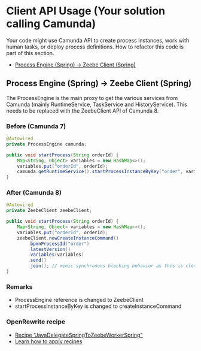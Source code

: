 # Client API Usage (Your solution calling Camunda)

Your code might use Camunda API to create process instances, work with human tasks, or deploy process definitions. How to refactor this code is part of this section.

* [Process Engine (Spring) &#8594; Zeebe Client (Spring)](#process-engine-spring--zeebe-client-spring)

## Process Engine (Spring) &#8594; Zeebe Client (Spring)

The ProcessEngine is the main proxy to get the various services from Camunda (mainly RuntimeService, TaskService and HistoryService). This needs to be replaced with the ZeebeClient API of Camunda 8.

### Before (Camunda 7)

```java
@Autowired
private ProcessEngine camunda;

public void startProcess(String orderId) {
    Map<String, Object> variables = new HashMap<>();
    variables.put("orderId", orderId);
    camunda.getRuntimeService().startProcessInstanceByKey("order", variables);
}
```

### After (Camunda 8)

```java
@Autowired
private ZeebeClient zeebeClient;

public void startProcess(String orderId) {
    Map<String, Object> variables = new HashMap<>();
    variables.put("orderId", orderId);
    zeebeClient.newCreateInstanceCommand()
        .bpmnProcessId("order")
        .latestVersion()
        .variables(variables)
        .send()
        .join(); // mimic synchronous blocking behavior as this is closest to Camunda 7 logic
}
```

### Remarks

- ProcessEngine reference is changed to ZeebeClient
- startProcessInstanceByKey is changed to createInstanceCommand

### OpenRewrite recipe 

- [Recipe "JavaDelegateSpringToZeebeWorkerSpring"](../recipes/src/main/java/org/camunda/migration/rewrite/recipes/client/ProcessEngineToZeebeClient.java)
- [Learn how to apply recipes](../recipes/)
